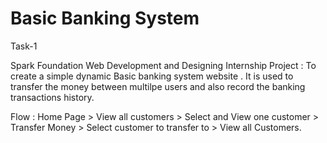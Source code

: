 # Basic Banking System

Task-1

Spark Foundation Web Development and Designing Internship Project : To create a simple dynamic Basic banking system website . It is used to transfer the money between multilpe users and also record the banking transactions history.


Flow : Home Page > View all customers > Select and View one customer > Transfer Money > Select customer to transfer to > View all Customers.
